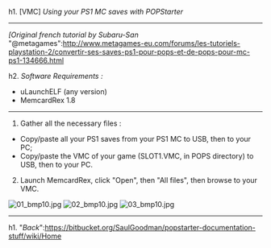 h1. [VMC] *Using your PS1 MC saves with POPStarter*


______________________________________________________________________________________________________________
_[Original french tutorial by Subaru-San_ "@metagames":http://www.metagames-eu.com/forums/les-tutoriels-playstation-2/convertir-ses-saves-ps1-pour-pops-et-de-pops-pour-mc-ps1-134666.html

h2.  _Software Requirements :_ 

* uLaunchELF (any version)
* MemcardRex 1.8

______________________________________________________________________________________________________________

1. Gather all the necessary files :
* Copy/paste all your PS1 saves from your PS1 MC to USB, then to your PC;
* Copy/paste the VMC of your game (SLOT1.VMC, in POPS directory) to USB, then to your PC.

2. Launch MemcardRex, click "Open", then "All files", then browse to your VMC.

![01_bmp10.jpg](https://bitbucket.org/repo/Mpy7Eg/images/2084063178-01_bmp10.jpg)
![02_bmp10.jpg](https://bitbucket.org/repo/Mpy7Eg/images/2329291489-02_bmp10.jpg)
![03_bmp10.jpg](https://bitbucket.org/repo/Mpy7Eg/images/2348636821-03_bmp10.jpg)


______________________________________________________________________________________________________________

h1. "*Back*":https://bitbucket.org/SaulGoodman/popstarter-documentation-stuff/wiki/Home